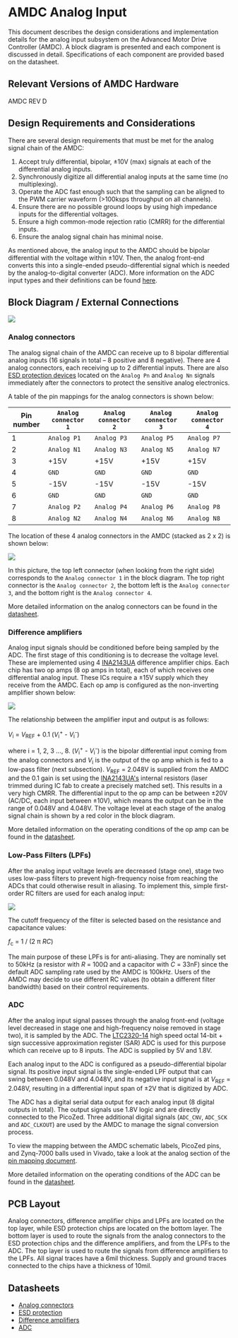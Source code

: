 # AMDC Analog Input

This document describes the design considerations and implementation details for the analog input subsystem on the Advanced Motor Drive Controller (AMDC). A block diagram is presented and each component is discussed in detail. Specifications of each component are provided based on the datasheet.

## Relevant Versions of AMDC Hardware

AMDC REV D

## Design Requirements and Considerations

There are several design requirements that must be met for the analog signal chain of the AMDC:

1. Accept truly differential, bipolar, ±10V (max) signals at each of the differential analog inputs.
2. Synchronously digitize all differential analog inputs at the same time (no multiplexing).
3. Operate the ADC fast enough such that the sampling can be aligned to the PWM carrier waveform (>100ksps throughput on all channels).
4. Ensure there are no possible ground loops by using high impedance inputs for the differential voltages.
5. Ensure a high common-mode rejection ratio (CMRR) for the differential inputs.
6. Ensure the analog signal chain has minimal noise.

As mentioned above, the analog input to the AMDC should be bipolar differential with the voltage within ±10V. Then, the analog front-end converts this into a single-ended pseudo-differential signal which is needed by the analog-to-digital converter (ADC). More information on the ADC input types and their definitions can be found [here](https://www.analog.com/media/en/technical-documentation/product-selector-card/2PB_sarinputtypesfb.pdf).

## Block Diagram / External Connections

<img src="images/amdc-analog.svg" />

### Analog connectors
The analog signal chain of the AMDC can receive up to 8 bipolar differential analog inputs (16 signals in total – 8 positive and 8 negative). There are 4 analog connectors, each receiving up to 2 differential inputs. There are also [ESD protection devices](http://www.smc-diodes.com/propdf/SMDA03C%20THRU%20SMDA24C%20N0297%20REV.B.pdf) located on the `Analog Pn` and `Analog Nn` signals immediately after the connectors to protect the sensitive analog electronics.

A table of the pin mappings for the analog connectors is shown below:

| Pin number | `Analog connector 1` | `Analog connector 2` | `Analog connector 3` | `Analog connector 4` |
|------------|--------|-----|-----|-----|
| 1 | `Analog P1` | `Analog P3` | `Analog P5` | `Analog P7` |
| 2 | `Analog N1` | `Analog N3` | `Analog N5` | `Analog N7` |
| 3 | +15V | +15V | +15V | +15V |
| 4 | `GND` | `GND` | `GND` | `GND` |
| 5 | -15V | -15V | -15V | -15V |
| 6 | `GND` | `GND` | `GND` | `GND` |
| 7 | `Analog P2` | `Analog P4` | `Analog P6` | `Analog P8` |
| 8 | `Analog N2` | `Analog N4` | `Analog N6` | `Analog N8` |

The location of these 4 analog connectors in the AMDC (stacked as 2 x 2) is shown below:

<img src="images/amdc-analog-input-highlighted.svg" />

In this picture, the top left connector (when looking from the right side) corresponds to the `Analog connector 1` in the block diagram. The top right connector is the `Analog connector 2`, the bottom left is the `Analog connector 3`, and the bottom right is the `Analog connector 4`.

More detailed information on the analog connectors can be found in the [datasheet](https://media.digikey.com/pdf/Data%20Sheets/Amphenol%20PDFs/RJSAE_Brochure.pdf).

### Difference amplifiers
Analog input signals should be conditioned before being sampled by the ADC. The first stage of this conditioning is to decrease the voltage level. These are implemented using 4 [INA2143UA](http://www.ti.com/lit/ds/symlink/ina143.pdf) difference amplifier chips. Each chip has two op amps (8 op amps in total), each of which receives one differential analog input. These ICs require a ±15V supply which they receive from the AMDC. Each op amp is configured as the non-inverting amplifier shown below:

<img src="images/amdc-analog_op_amp.svg" />

The relationship between the amplifier input and output is as follows:

_V_<sub>i</sub> = _V_<sub>REF</sub>  + 0.1 (_V_<sub>i</sub><sup>+</sup> - _V_<sub>i</sub><sup>-</sup>)

where i = 1, 2, 3 ..., 8. (_V_<sub>i</sub><sup>+</sup> - _V_<sub>i</sub><sup>-</sup>) is the bipolar differential input coming from the analog connectors and _V_<sub>i</sub> is the output of the op amp which is fed to a low-pass filter (next subsection). _V_<sub>REF</sub> = 2.048V is supplied from the AMDC and the 0.1 gain is set using the [INA2143UA's](http://www.ti.com/lit/ds/symlink/ina143.pdf) internal resistors (laser trimmed during IC fab to create a precisely matched set). This results in a very high CMRR. The differential input to the op amp can be between ±20V (AC/DC, each input between ±10V), which means the output can be in the range of 0.048V and 4.048V. The voltage level at each stage of the analog signal chain is shown by a red color in the block diagram.

More detailed information on the operating conditions of the op amp can be found in the [datasheet](http://www.ti.com/lit/ds/symlink/ina143.pdf).
 
### Low-Pass Filters (LPFs)
After the analog input voltage levels are decreased (stage one), stage two uses low-pass filters to prevent high-frequency noise from reaching the ADCs that could otherwise result in aliasing. To implement this, simple first-order RC filters are used for each analog input:

<img src="images/amdc-analog_lpf.svg" />

The cutoff frequency of the filter is selected based on the resistance and capacitance values:

_f_<sub>c</sub> = 1 / (2 π _RC_)

The main purpose of these LPFs is for anti-aliasing. They are nominally set to 50kHz (a resistor with _R_ = 100Ω and a capacitor with _C_ = 33nF) since the default ADC sampling rate used by the AMDC is 100kHz. Users of the AMDC may decide to use different RC values (to obtain a different filter bandwidth) based on their control requirements.

### ADC

After the analog input signal passes through the analog front-end (voltage level decreased in stage one and high-frequency noise removed in stage two), it is sampled by the ADC. The [LTC2320-14](https://www.analog.com/media/en/technical-documentation/data-sheets/232014fa.pdf) high speed octal 14-bit + sign successive approximation register (SAR) ADC is used for this purpose which can receive up to 8 inputs. The ADC is supplied by 5V and 1.8V.

Each analog input to the ADC is configured as a pseudo-differential bipolar signal. Its positive input signal is the single-ended LPF output that can swing between 0.048V and 4.048V, and its negative input signal is at _V_<sub>REF</sub> = 2.048V, resulting in a differential input span of ±2V that is digitized by ADC.

The ADC has a digital serial data output for each analog input (8 digital outputs in total). The output signals use 1.8V logic and are directly connected to the PicoZed. Three additional digital signals (`ADC_CNV`, `ADC_SCK` and `ADC_CLKOUT`) are used by the AMDC to manage the signal conversion process.

To view the mapping between the AMDC schematic labels, PicoZed pins, and Zynq-7000 balls used in Vivado, take a look at the analog section of the [pin mapping document](RevD-PinMapping.md#analog).

More detailed information on the operating conditions of the ADC can be found in the [datasheet](https://www.analog.com/media/en/technical-documentation/data-sheets/232014fa.pdf).

## PCB Layout

Analog connectors, difference amplifier chips and LPFs are located on the top layer, while ESD protection chips are located on the bottom layer. The bottom layer is used to route the signals from the analog connectors to the ESD protection chips and the difference amplifiers, and from the LPFs to the ADC. The top layer is used to route the signals from difference amplifiers to the LPFs. All signal traces have a 6mil thickness. Supply and ground traces connected to the chips have a thickness of 10mil.

## Datasheets

- [Analog connectors](https://media.digikey.com/pdf/Data%20Sheets/Amphenol%20PDFs/RJSAE_Brochure.pdf)
- [ESD protection](http://www.smc-diodes.com/propdf/SMDA03C%20THRU%20SMDA24C%20N0297%20REV.B.pdf)
- [Difference amplifiers](http://www.ti.com/lit/ds/symlink/ina143.pdf)
- [ADC](https://www.analog.com/media/en/technical-documentation/data-sheets/232014fa.pdf)
